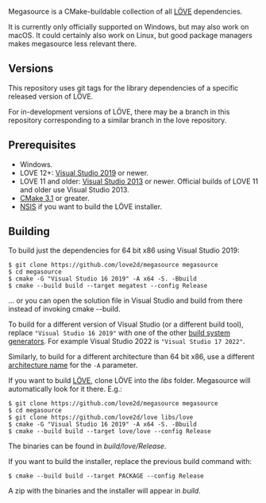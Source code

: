 Megasource is a CMake-buildable collection of all [LÖVE][love2d] dependencies.

It is currently only officially supported on Windows, but may also work on macOS. It could certainly also work on Linux, but good package managers makes megasource less relevant there.

Versions
--------

This repository uses git tags for the library dependencies of a specific released version of LÖVE.

For in-development versions of LÖVE, there may be a branch in this repository corresponding to a similar branch in the love repository.

Prerequisites
-------------

 - Windows.
 - LOVE 12+: [Visual Studio 2019][vs2019] or newer.
 - LOVE 11 and older: [Visual Studio 2013][oldvs] or newer. Official builds of LOVE 11 and older use Visual Studio 2013.
 - [CMake 3.1][cmake] or greater.
 - [NSIS][nsis] if you want to build the LÖVE installer.

Building
--------

To build just the dependencies for 64 bit x86 using Visual Studio 2019:

	$ git clone https://github.com/love2d/megasource megasource
	$ cd megasource
	$ cmake -G "Visual Studio 16 2019" -A x64 -S. -Bbuild
	$ cmake --build build --target megatest --config Release

... or you can open the solution file in Visual Studio and build from there instead of invoking cmake --build.

To build for a different version of Visual Studio (or a different build tool), replace ```"Visual Studio 16 2019"``` with one of the other [build system generators][generators]. For example Visual Studio 2022 is ```"Visual Studio 17 2022"```.

Similarly, to build for a different architecture than 64 bit x86, use a different [architecture name][architectures] for the ```-A``` parameter.

If you want to build [LÖVE][love2d], clone LÖVE into the *libs* folder. Megasource will automatically look for it there. E.g.:

	$ git clone https://github.com/love2d/megasource megasource
	$ cd megasource
	$ git clone https://github.com/love2d/love libs/love
	$ cmake -G "Visual Studio 16 2019" -A x64 -S. -Bbuild
	$ cmake --build build --target love/love --config Release

The binaries can be found in *build/love/Release*.

If you want to build the installer, replace the previous build command with:

    $ cmake --build build --target PACKAGE --config Release

A zip with the binaries and the installer will appear in *build*.

[love2d]: http://love2d.org
[cmake]: http://www.cmake.org/
[nsis]: http://nsis.sourceforge.net
[vs2019]: https://visualstudio.microsoft.com/downloads/
[oldvs]: https://visualstudio.microsoft.com/vs/older-downloads/
[generators]: https://cmake.org/cmake/help/latest/manual/cmake-generators.7.html#visual-studio-generators
[architectures]: https://cmake.org/cmake/help/latest/generator/Visual%20Studio%2016%202019.html#platform-selection
